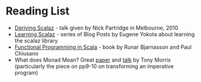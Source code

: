 # Reading List
 
 - [Deriving Scalaz](https://vimeo.com/10482466) - talk given by Nick Partridge in Melbourne, 2010
 - [Learning Scalaz](http://eed3si9n.com/learning-scalaz/) - series of Blog Posts by Eugene Yokota about learning the scalaz library
 - [Functional Programming in Scala](https://github.com/fpinscala/fpinscala) - book by Runar Bjarnasson and Paul Chiusano
 - What does Monad Mean? Great [paper](https://dl.dropboxusercontent.com/u/7810909/docs/what-does-monad-mean/what-does-monad-mean/pdf/index.pdf) and [talk](https://vimeo.com/8729673) by Tony Morris (particularly the piece on pp9-10 on transforming an imperative program)
 